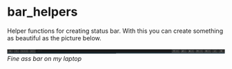 # bar_helpers
Helper functions for creating status bar. With this you can create something as beautiful as the picture below.

![Fine ass bar on my laptop](https://github.com/bejnpenik/bar_helpers/blob/master/bar.jpg)
*Fine ass bar on my laptop*
